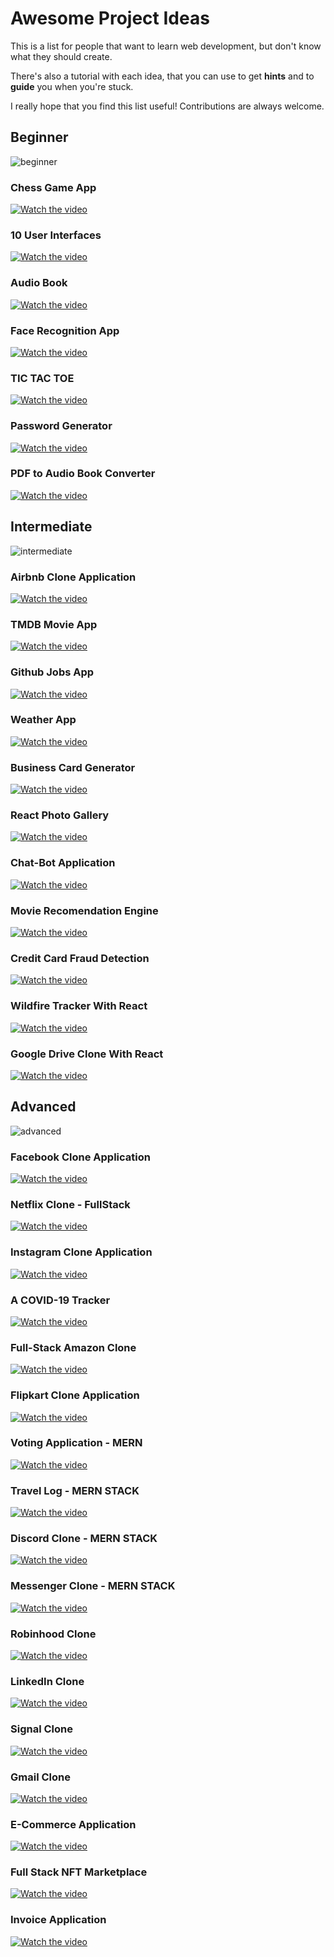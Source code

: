 # Awesome Project Ideas
This is a list for people that want to learn web development, but don't know what they should create.

There's also a tutorial with each idea, that you can use to get **hints** and to **guide** you when you're stuck.

I really hope that you find this list useful! Contributions are always welcome.

## Beginner
![beginner](https://user-images.githubusercontent.com/100089079/155600734-e6f4a95b-c638-4d74-9d64-269cd0d59860.png)


### Chess Game App 
 [![Watch the video](https://img.youtube.com/vi/SS5amIbX0Mo/default.jpg)](https://youtu.be/SS5amIbX0Mo) 

### 10 User Interfaces 
 [![Watch the video](https://img.youtube.com/vi/Rz-rey4Q1bw/default.jpg)](https://youtu.be/Rz-rey4Q1bw) 

### Audio Book 
 [![Watch the video](https://img.youtube.com/vi/Flm2YHEFd5A/default.jpg)](https://youtu.be/Flm2YHEFd5A) 

### Face Recognition App 
 [![Watch the video](https://img.youtube.com/vi/sz25xxF_AVE/default.jpg)](https://youtu.be/sz25xxF_AVE) 

### TIC TAC TOE 
 [![Watch the video](https://img.youtube.com/vi/BHh654_7Cmw/default.jpg)](https://youtu.be/BHh654_7Cmw) 

### Password Generator 
 [![Watch the video](https://img.youtube.com/vi/SwgBZ0BQNLQ/default.jpg)](https://youtu.be/SwgBZ0BQNLQ) 

### PDF to Audio Book Converter 
 [![Watch the video](https://img.youtube.com/vi/kyZ_5cvrXJI/default.jpg)](https://youtu.be/kyZ_5cvrXJI) 

## Intermediate
![intermediate](https://user-images.githubusercontent.com/100089079/155600755-42be7d85-92e8-4282-974e-bb04f135f084.png)


### Airbnb Clone Application 
 [![Watch the video](https://img.youtube.com/vi/IQaCL8_bwA4/default.jpg)](https://youtu.be/IQaCL8_bwA4) 

### TMDB Movie App 
 [![Watch the video](https://img.youtube.com/vi/ufodJVcpmps/default.jpg)](https://youtu.be/ufodJVcpmps) 

### Github Jobs App 
 [![Watch the video](https://img.youtube.com/vi/fxY1q4SCB64/default.jpg)](https://youtu.be/fxY1q4SCB64) 

### Weather App 
 [![Watch the video](https://img.youtube.com/vi/GuA0_Z1llYU/default.jpg)](https://youtu.be/GuA0_Z1llYU) 

### Business Card Generator 
 [![Watch the video](https://img.youtube.com/vi/mGORpgEOsT4/default.jpg)](https://youtu.be/mGORpgEOsT4) 

### React Photo Gallery 
 [![Watch the video](https://img.youtube.com/vi/vUe91uOx7R0/default.jpg)](https://youtu.be/vUe91uOx7R0) 

### Chat-Bot Application 
 [![Watch the video](https://img.youtube.com/vi/FFT4p6me2g0/default.jpg)](https://youtu.be/FFT4p6me2g0) 

### Movie Recomendation Engine 
 [![Watch the video](https://img.youtube.com/vi/XoTwndOgXBM/default.jpg)](https://youtu.be/XoTwndOgXBM) 

### Credit Card Fraud Detection 
 [![Watch the video](https://img.youtube.com/vi/jCoF1rMs_0s/default.jpg)](https://youtu.be/jCoF1rMs_0s) 

### Wildfire Tracker With React 
 [![Watch the video](https://img.youtube.com/vi/ontX4zfVqK8/default.jpg)](https://youtu.be/ontX4zfVqK8) 

### Google Drive Clone With React 
 [![Watch the video](https://img.youtube.com/vi/ljuCH6_jrYE/default.jpg)](https://youtu.be/ljuCH6_jrYE) 

## Advanced
![advanced](https://user-images.githubusercontent.com/100089079/155600769-0fa536b0-da1d-4276-af8d-58c9b3002555.png)


### Facebook Clone Application 
 [![Watch the video](https://img.youtube.com/vi/B-kxUMHBxNo/default.jpg)](https://youtu.be/B-kxUMHBxNo) 

### Netflix Clone - FullStack 
 [![Watch the video](https://img.youtube.com/vi/x_EEwGe-a9o/default.jpg)](https://youtu.be/x_EEwGe-a9o) 

### Instagram Clone Application 
 [![Watch the video](https://img.youtube.com/vi/f7T48W0cwXM/default.jpg)](https://youtu.be/f7T48W0cwXM) 

### A COVID-19 Tracker 
 [![Watch the video](https://img.youtube.com/vi/cF3pIMJUZxM/default.jpg)](https://youtu.be/cF3pIMJUZxM) 

### Full-Stack Amazon Clone 
 [![Watch the video](https://img.youtube.com/vi/RDV3Z1KCBvo/default.jpg)](https://youtu.be/RDV3Z1KCBvo) 

### Flipkart Clone Application 
 [![Watch the video](https://img.youtube.com/vi/tvdFYmJEaw4/default.jpg)](https://youtu.be/tvdFYmJEaw4) 

### Voting Application - MERN  
 [![Watch the video](https://img.youtube.com/vi/0oziV0FLhXc/default.jpg)](https://youtu.be/0oziV0FLhXc) 

### Travel Log - MERN STACK  
 [![Watch the video](https://img.youtube.com/vi/5pQsl9u_10M/default.jpg)](https://youtu.be/5pQsl9u_10M) 

### Discord Clone - MERN STACK  
 [![Watch the video](https://img.youtube.com/vi/YzcnqYNXM90/default.jpg)](https://youtu.be/YzcnqYNXM90) 

### Messenger Clone - MERN STACK  
 [![Watch the video](https://img.youtube.com/vi/8GMx8r9zQXg/default.jpg)](https://youtu.be/8GMx8r9zQXg) 

### Robinhood Clone 
 [![Watch the video](https://img.youtube.com/vi/TxggrQ0nHjY/default.jpg)](https://youtu.be/TxggrQ0nHjY) 

### LinkedIn Clone 
 [![Watch the video](https://img.youtube.com/vi/QaYts9sPmcY/default.jpg)](https://youtu.be/QaYts9sPmcY) 

### Signal Clone 
 [![Watch the video](https://img.youtube.com/vi/MJzmZ9qmdaE/default.jpg)](https://youtu.be/MJzmZ9qmdaE) 

### Gmail Clone 
 [![Watch the video](https://img.youtube.com/vi/b7nrXjS6Dqs/default.jpg)](https://youtu.be/b7nrXjS6Dqs) 

### E-Commerce Application 
 [![Watch the video](https://img.youtube.com/vi/XtciU6BnQdo/default.jpg)](https://youtu.be/XtciU6BnQdo) 

### Full Stack NFT Marketplace 
 [![Watch the video](https://img.youtube.com/vi/GKJBEEXUha0/default.jpg)](https://youtu.be/GKJBEEXUha0) 

### Invoice Application 
 [![Watch the video](https://img.youtube.com/vi/vsJtN54aA7w/default.jpg)](https://youtu.be/vsJtN54aA7w) 
